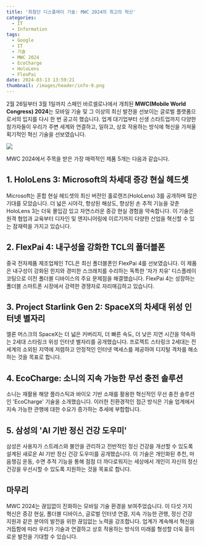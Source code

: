 ```yaml
---
title: '최첨단 디스플레이 기술: MWC 2024의 최고의 혁신'
categories:
  - IT
  - Information
tags:
  - Google
  - IT
  - 기술
  - MWC 2024
  - EcoCharge
  - HoloLens
  - FlexPai
date: 2024-03-13 13:59:21
thumbnail: /images/header/info-9.png
---
```


2월 26일부터 3월 1일까지 스페인 바르셀로나에서 개최된 **MWC(Mobile World Congress) 2024**는 모바일 기술 및 그 이상의 최신 발전을 선보이는 글로벌 플랫폼으로서의 입지를 다시 한 번 공고히 했습니다. 업계 대기업부터 신생 스타트업까지 다양한 참가자들이 우리가 주변 세계와 연결하고, 일하고, 상호 작용하는 방식에 혁신을 가져올 획기적인 혁신 기술을 선보였습니다.

![](/images/header/info-10.png)

MWC 2024에서 주목을 받은 가장 매력적인 제품 5개는 다음과 같습니다.

## 1. HoloLens 3: Microsoft의 차세대 증강 현실 헤드셋

Microsoft는 혼합 현실 헤드셋의 최신 버전인 홀로렌즈(HoloLens) 3를 공개하며 많은 기대를 모았습니다. 더 넓은 시야각, 향상된 해상도, 향상된 손 추적 기능을 갖춘 HoloLens 3는 더욱 몰입감 있고 자연스러운 증강 현실 경험을 약속합니다. 이 기술은 원격 협업과 교육부터 디자인 및 엔지니어링에 이르기까지 다양한 산업을 혁신할 수 있는 잠재력을 가지고 있습니다.

## 2. FlexPai 4: 내구성을 강화한 TCL의 폴더블폰

중국 전자제품 제조업체인 TCL은 최신 폴더블폰인 FlexPai 4를 선보였습니다. 이 제품은 내구성이 강화된 힌지와 경미한 스크래치를 수리하는 독특한 '자가 치유' 디스플레이 코팅으로 이전 폴더블 디바이스의 주요 문제점을 해결했습니다. FlexPai 4는 성장하는 폴더블 스마트폰 시장에서 강력한 경쟁자로 자리매김하고 있습니다.

## 3. Project Starlink Gen 2: SpaceX의 차세대 위성 인터넷 별자리

엘론 머스크의 SpaceX는 더 넓은 커버리지, 더 빠른 속도, 더 낮은 지연 시간을 약속하는 2세대 스타링크 위성 인터넷 별자리를 공개했습니다. 프로젝트 스타링크 2세대는 전 세계의 소외된 지역에 저렴하고 안정적인 인터넷 액세스를 제공하여 디지털 격차를 해소하는 것을 목표로 합니다.

## 4. EcoCharge: 소니의 지속 가능한 무선 충전 솔루션

소니는 재활용 해양 플라스틱과 바이오 기반 소재를 활용한 혁신적인 무선 충전 솔루션인 'EcoCharge' 기술을 소개했습니다. 이러한 친환경적인 접근 방식은 기술 업계에서 지속 가능한 관행에 대한 수요가 증가하는 추세에 부합합니다.

## 5. 삼성의 'AI 기반 정신 건강 도우미'

삼성은 사용자가 스트레스와 불안을 관리하고 전반적인 정신 건강을 개선할 수 있도록 설계된 새로운 AI 기반 정신 건강 도우미를 공개했습니다. 이 기술은 개인화된 추천, 마음챙김 운동, 수면 추적 기능을 통해 점점 더 까다로워지는 세상에서 개인이 자신의 정신 건강을 우선시할 수 있도록 지원하는 것을 목표로 합니다.

## 마무리

MWC 2024는 끊임없이 진화하는 모바일 기술 환경을 보여주었습니다. 이 다섯 가지 혁신은 증강 현실, 폴더블 디바이스, 글로벌 인터넷 연결, 지속 가능한 관행, 정신 건강 지원과 같은 분야의 발전을 위한 끊임없는 노력을 강조합니다. 업계가 계속해서 혁신을 거듭함에 따라 우리가 기술과 연결하고 상호 작용하는 방식의 미래를 형성할 더욱 흥미로운 발전을 기대할 수 있습니다.
